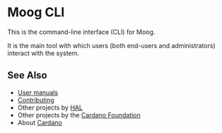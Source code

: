 # Moog CLI

This is the command-line interface (CLI) for Moog.

It is the main tool with which users (both end-users and administrators) interact with the system.

## See Also

- [User manuals][Moog]
- [Contributing](./CONTRIBUTING.md)
- Other projects by [HAL][HAL]
- Other projects by the [Cardano Foundation][CF]
- About [Cardano][Cardano]

<!-- MARKDOWN LINKS & IMAGES -->

[Moog]: https://cardano-foundation.github.io/moog
[HAL]: https://github.com/cardano-foundation/hal
[CF]: https://github.com/cardano-foundation
[Cardano]: https://cardano.org/
